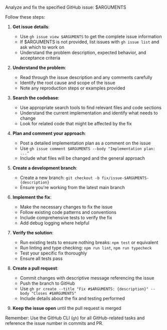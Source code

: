 Analyze and fix the specified GitHub issue: $ARGUMENTS

Follow these steps:

1. **Get issue details**:
   - Use `gh issue view $ARGUMENTS` to get the complete issue information
   - If $ARGUMENTS is not provided, list issues with `gh issue list` and ask which to work on
   - Understand the problem description, expected behavior, and acceptance criteria

2. **Understand the problem**:
   - Read through the issue description and any comments carefully
   - Identify the root cause and scope of the issue
   - Note any reproduction steps or examples provided

3. **Search the codebase**:
   - Use appropriate search tools to find relevant files and code sections
   - Understand the current implementation and identify what needs to change
   - Look for related code that might be affected by the fix

4. **Plan and comment your approach**:
   - Post a detailed implementation plan as a comment on the issue
   - Use `gh issue comment $ARGUMENTS --body "Implementation plan: ..."`
   - Include what files will be changed and the general approach

5. **Create a development branch**:
   - Create a new branch: `git checkout -b fix/issue-$ARGUMENTS-{description}`
   - Ensure you're working from the latest main branch

6. **Implement the fix**:
   - Make the necessary changes to fix the issue
   - Follow existing code patterns and conventions
   - Include comprehensive tests to verify the fix
   - Add debug logging where helpful

7. **Verify the solution**:
   - Run existing tests to ensure nothing breaks: `npm test` or equivalent
   - Run linting and type checking: `npm run lint`, `npm run typecheck`
   - Test your specific fix thoroughly
   - Ensure all tests pass

8. **Create a pull request**:
   - Commit changes with descriptive message referencing the issue
   - Push the branch to GitHub
   - Use `gh pr create --title "Fix #$ARGUMENTS: {description}" --body "Closes #$ARGUMENTS"`
   - Include details about the fix and testing performed

9. **Keep the issue open** until the pull request is merged

Remember: Use the GitHub CLI (`gh`) for all GitHub-related tasks and reference the issue number in commits and PR.